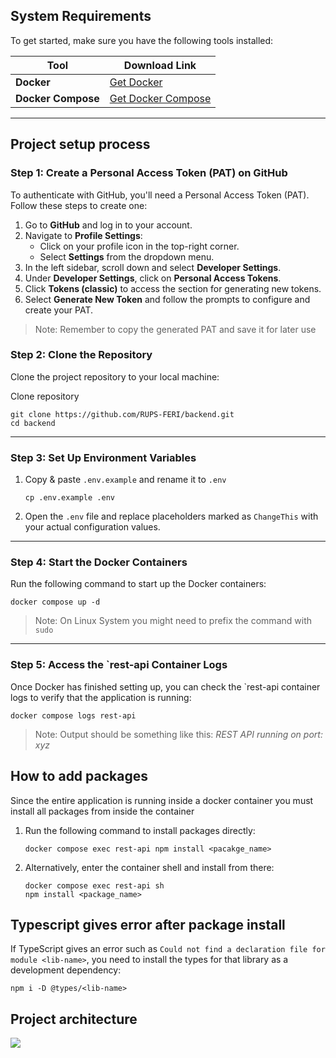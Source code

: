 ## System Requirements

To get started, make sure you have the following tools installed:

| Tool               | Download Link                                                  |
|--------------------|----------------------------------------------------------------|
| **Docker**         | [Get Docker](https://docs.docker.com/get-started/get-docker/)  |
| **Docker Compose** | [Get Docker Compose](https://docs.docker.com/compose/install/) |

---

## Project setup process

### Step 1: Create a Personal Access Token (PAT) on GitHub

To authenticate with GitHub, you'll need a Personal Access Token (PAT). Follow these steps to create one:

1) Go to **GitHub** and log in to your account.
2) Navigate to **Profile Settings**:
   - Click on your profile icon in the top-right corner.
   -  Select **Settings** from the dropdown menu.
3) In the left sidebar, scroll down and select **Developer Settings**.
4) Under **Developer Settings**, click on **Personal Access Tokens**.
5) Click **Tokens (classic)** to access the section for generating new tokens. 
6) Select **Generate New Token** and follow the prompts to configure and create your PAT.

> Note: Remember to copy the generated PAT and save it for later use

### Step 2: Clone the Repository

Clone the project repository to your local machine:

Clone repository
```
git clone https://github.com/RUPS-FERI/backend.git
cd backend
```

---

### Step 3: Set Up Environment Variables

1) Copy & paste `.env.example` and rename it to `.env`

    ```
    cp .env.example .env
    ```
   
2) Open the `.env` file and replace placeholders marked as `ChangeThis` with your actual configuration values.

---

### Step 4: Start the Docker Containers

Run the following command to start up the Docker containers:

```
docker compose up -d
```

> Note: On Linux System you might need to prefix the command with `sudo`

---

### Step 5: Access the `rest-api Container Logs

Once Docker has finished setting up, you can check the `rest-api container logs to verify that the application is running:

````
docker compose logs rest-api
````

> Note: Output should be something like this: *REST API running on port: xyz*

## How to add packages

Since the entire application is running inside a docker container you must install all packages from inside the container

1) Run the following command to install packages directly:
    ````
    docker compose exec rest-api npm install <pacakge_name>
    ````
2) Alternatively, enter the container shell and install from there:
    ```` 
    docker compose exec rest-api sh
    npm install <package_name>
    ````

## Typescript gives error after package install
If TypeScript gives an error such as `Could not find a declaration file for module <lib-name>`, you need to install the types for that library as a development dependency:

```
npm i -D @types/<lib-name>
```

## Project architecture

[![](https://app.eraser.io/workspace/nN2BMoHWPFCd4n8nZSdp/preview?elements=KoZLXDZZ5JLkbWN_ETgD-w&type=embed)](https://app.eraser.io/workspace/nN2BMoHWPFCd4n8nZSdp?elements=KoZLXDZZ5JLkbWN_ETgD-w)

